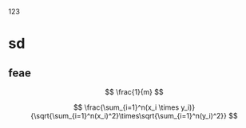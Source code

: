 123
# sd 
## feae 

$$ \frac{1}{m} $$

$$ \frac{\sum_{i=1}^n(x_i \times y_i)}{\sqrt{\sum_{i=1}^n(x_i)^2}\times\sqrt{\sum_{i=1}^n(y_i)^2}} $$
